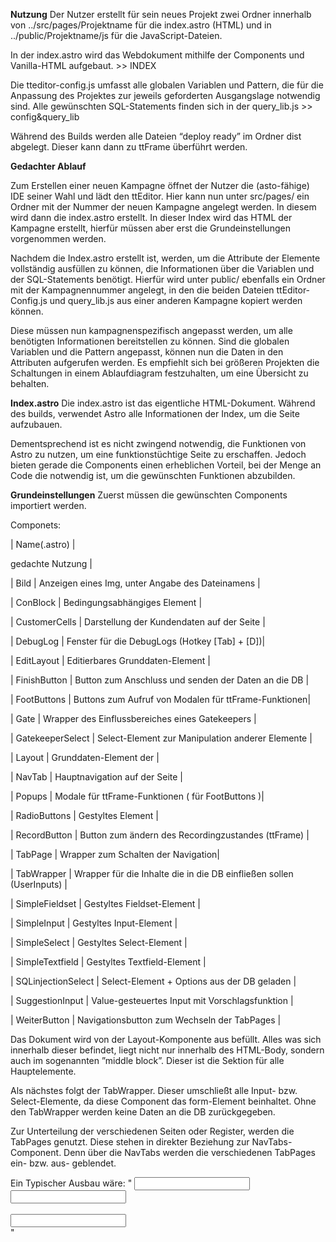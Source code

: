 **Nutzung**
Der Nutzer erstellt für sein neues Projekt zwei Ordner innerhalb von ../src/pages/Projektname für die index.astro (HTML) und in ../public/Projektname/js  für die JavaScript-Dateien.

In der index.astro wird das Webdokument mithilfe der Components und Vanilla-HTML aufgebaut.  >> INDEX

Die tteditor-config.js umfasst alle globalen Variablen und Pattern, die für die Anpassung des Projektes
zur jeweils geforderten Ausgangslage notwendig sind. 
Alle gewünschten SQL-Statements finden sich in der query_lib.js >> config&query_lib   

Während des Builds werden alle Dateien “deploy ready” im Ordner dist abgelegt. Dieser kann dann zu ttFrame überführt werden.


 

**Gedachter Ablauf**

Zum Erstellen einer neuen Kampagne öffnet der Nutzer die (asto-fähige) IDE seiner Wahl und lädt den ttEditor. Hier kann nun unter src/pages/ ein Ordner mit der Nummer der neuen Kampagne angelegt werden. In diesem wird dann die index.astro erstellt.
In dieser Index wird das HTML der Kampagne erstellt, hierfür müssen aber erst die Grundeinstellungen vorgenommen werden. 

Nachdem die Index.astro erstellt ist, werden, um die Attribute der Elemente vollständig ausfüllen zu können, die Informationen über die Variablen und der SQL-Statements benötigt. 
Hierfür wird unter public/ ebenfalls ein Ordner mit der Kampagnennummer angelegt, in den die beiden Dateien ttEditor-Config.js und query_lib.js aus einer anderen Kampagne kopiert werden können.

Diese müssen nun kampagnenspezifisch angepasst werden, um alle benötigten Informationen bereitstellen zu können. Sind die globalen Variablen und die Pattern angepasst, können nun die Daten in den Attributen aufgerufen werden. Es empfiehlt sich bei größeren Projekten die Schaltungen in einem Ablaufdiagram festzuhalten, um eine Übersicht zu behalten.


**Index.astro**
Die index.astro ist das eigentliche HTML-Dokument. Während des builds, verwendet Astro alle Informationen der Index, um die Seite aufzubauen.

Dementsprechend ist es nicht zwingend notwendig, die Funktionen von Astro zu nutzen, um eine funktionstüchtige Seite zu erschaffen. Jedoch bieten gerade die Components einen erheblichen Vorteil, bei der Menge an Code die notwendig ist, um die gewünschten Funktionen abzubilden.

**Grundeinstellungen**
Zuerst müssen die gewünschten Components importiert werden. 

Componets:

| Name(.astro) |

gedachte Nutzung |



| Bild | Anzeigen eines Img, unter Angabe des Dateinamens |

| ConBlock | Bedingungsabhängiges Element |

| CustomerCells | Darstellung der Kundendaten auf der Seite |

| DebugLog | Fenster für die DebugLogs (Hotkey [Tab] + [D])|

| EditLayout | Editierbares Grunddaten-Element |

| FinishButton | Button zum Anschluss und senden der Daten an die DB |

| FootButtons | Buttons zum Aufruf von Modalen für ttFrame-Funktionen|

| Gate | Wrapper des Einflussbereiches eines Gatekeepers |

| GatekeeperSelect | Select-Element zur Manipulation anderer Elemente |

| Layout | Grunddaten-Element der |

| NavTab | Hauptnavigation auf der Seite |

| Popups | Modale für ttFrame-Funktionen ( für FootButtons )|

| RadioButtons | Gestyltes Element |

| RecordButton | Button zum ändern des Recordingzustandes (ttFrame) |

| TabPage | Wrapper zum Schalten der Navigation|

| TabWrapper | Wrapper für die Inhalte die in die DB einfließen sollen (UserInputs) |

| SimpleFieldset | Gestyltes Fieldset-Element |

| SimpleInput | Gestyltes Input-Element |

| SimpleSelect | Gestyltes Select-Element |

| SimpleTextfield | Gestyltes Textfield-Element |

| SQLinjectionSelect | Select-Element + Options aus der DB geladen |

| SuggestionInput | Value-gesteuertes Input mit Vorschlagsfunktion |

| WeiterButton |  Navigationsbutton zum Wechseln der TabPages |

Das Dokument wird von der Layout-Komponente aus befüllt. Alles was sich innerhalb dieser befindet, liegt nicht nur innerhalb des HTML-Body, sondern auch im sogenannten ”middle block”. Dieser ist die Sektion für alle Hauptelemente.

Als nächstes folgt der TabWrapper. Dieser umschließt alle Input- bzw. Select-Elemente, da diese Component das form-Element beinhaltet. Ohne den TabWrapper werden keine Daten an die DB zurückgegeben.

Zur Unterteilung der verschiedenen Seiten oder Register, werden die TabPages genutzt.
Diese stehen in direkter Beziehung zur 
NavTabs-Component. 
Denn über die NavTabs werden die verschiedenen TabPages ein- bzw. aus- geblendet.

Ein Typischer Ausbau wäre:
"
<Layout>
    <NaxTabs></NavTabs>
    <TabWrapper> 
        <TabTage>
            <field>
                <Gatekeeper/>
                <Gate>
                    <Input>
                    <Gatekeeper/>
                        <Gate>
                            <Input>
                        </Gate>  
                </Gate>
            </Field>
        </TabPage>   
        <TabTage>
            <field>
                <Gatekeeper/>
                <Gate>
                    <Input>
                </Gate>
            </Field>
        </TabPage> 
    </TabWrapper>  
</Layout>
"

